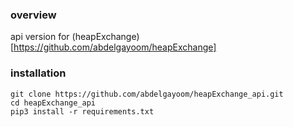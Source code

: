 
### overview 

 api version for (heapExchange)[https://github.com/abdelgayoom/heapExchange]
 


### installation
~~~~
git clone https://github.com/abdelgayoom/heapExchange_api.git
cd heapExchange_api
pip3 install -r requirements.txt
~~~~

